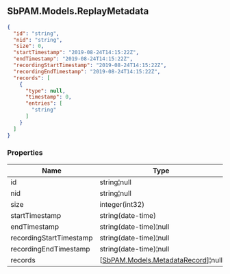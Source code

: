 
<h2 id="tocS_SbPAM.Models.ReplayMetadata">SbPAM.Models.ReplayMetadata</h2>

<a id="schemasbpam.models.replaymetadata"></a>
<a id="schema_SbPAM.Models.ReplayMetadata"></a>
<a id="tocSsbpam.models.replaymetadata"></a>
<a id="tocssbpam.models.replaymetadata"></a>

```json
{
  "id": "string",
  "nid": "string",
  "size": 0,
  "startTimestamp": "2019-08-24T14:15:22Z",
  "endTimestamp": "2019-08-24T14:15:22Z",
  "recordingStartTimestamp": "2019-08-24T14:15:22Z",
  "recordingEndTimestamp": "2019-08-24T14:15:22Z",
  "records": [
    {
      "type": null,
      "timestamp": 0,
      "entries": [
        "string"
      ]
    }
  ]
}

```

### Properties

|Name|Type|Required|Restrictions|Description|
|---|---|---|---|---|
|id|string¦null|false|none|none|
|nid|string¦null|false|none|none|
|size|integer(int32)|false|none|none|
|startTimestamp|string(date-time)|false|none|none|
|endTimestamp|string(date-time)¦null|false|none|none|
|recordingStartTimestamp|string(date-time)¦null|false|none|none|
|recordingEndTimestamp|string(date-time)¦null|false|none|none|
|records|[[SbPAM.Models.MetadataRecord](#schemasbpam.models.metadatarecord)]¦null|false|none|none|


